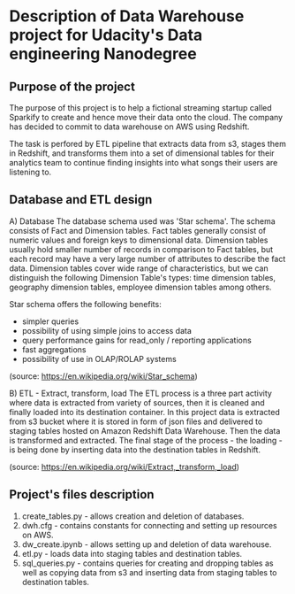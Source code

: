 # Description of Data Warehouse project for Udacity's Data engineering Nanodegree
## Purpose of the project
The purpose of this project is to help a fictional streaming startup called Sparkify to create and hence move their data onto the cloud. The company has decided to commit to data warehouse on AWS using Redshift.

The task is perfored by ETL pipeline that extracts data from s3, stages them in Redshift, and transforms them into a set of dimensional tables for their analytics team to continue finding insights into what songs their users are listening to.

## Database and ETL design
A) Database
The database schema used was 'Star schema'. The schema consists of Fact and Dimension tables. Fact tables generally consist of numeric values and foreign keys to dimensional data. Dimension tables usually hold smaller number of records in comparison to Fact tables, but each record may have a very large number of attributes to describe the fact data. Dimension tables cover wide range of characteristics, but we can distinguish the following Dimension Table's types: time dimension tables, geography dimension tables, employee dimension tables among others.

Star schema offers the following benefits:
- simpler queries
- possibility of using simple joins to access data
- query performance gains for read_only / reporting applications
- fast aggregations 
- possibility of use in OLAP/ROLAP systems

(source: https://en.wikipedia.org/wiki/Star_schema)

B) ETL - Extract, transform, load
The ETL process is a three part activity where data is extracted from variety of sources, then it is cleaned and finally loaded into its destination container. In this project data is extracted from s3 bucket where it is stored in form of json files and delivered to staging tables hosted on Amazon Redshift Data Warehouse. Then the data is transformed and extracted. The final stage of the process - the loading - is being done by inserting data into the destination tables in Redshift.

(source: https://en.wikipedia.org/wiki/Extract,_transform,_load)

## Project's files description
1. create_tables.py - allows creation and deletion of databases.
2. dwh.cfg - contains constants for connecting and setting up resources on AWS.
3. dw_create.ipynb - allows setting up and deletion of data warehouse.
4. etl.py - loads data into staging tables and destination tables.
5. sql_queries.py - contains queries for creating and dropping tables as well as copying data from s3 and inserting data from staging tables to destination tables.
